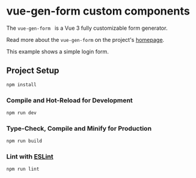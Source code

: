 # vue-gen-form custom components

The `vue-gen-form ` is a Vue 3 fully customizable form generator.

Read more about  the `vue-gen-form` on the project's [homepage](https://zbigiman.com/vue-gen-form/).

This example shows a simple login form.

## Project Setup

```sh
npm install
```

### Compile and Hot-Reload for Development

```sh
npm run dev
```

### Type-Check, Compile and Minify for Production

```sh
npm run build
```

### Lint with [ESLint](https://eslint.org/)

```sh
npm run lint
```
